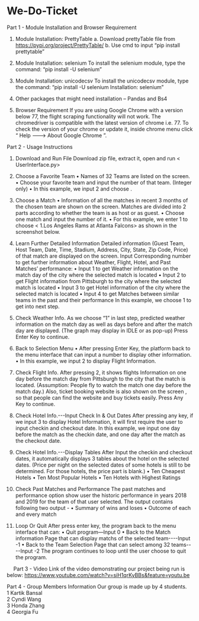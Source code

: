 # We-Do-Ticket

Part 1 - Module Installation and Browser Requirement
1.	Module Installation: PrettyTable
a.	Download prettyTable file from https://pypi.org/project/PrettyTable/
b.	Use cmd to input “pip install prettytable”
 
2.	Module Installation: selenium
To install the selenium module, type the command:
 “pip install -U selenium”
3.	Module Installation: unicodecsv
To install the unicodecsv module, type the command:
“pip install -U selenium Installation: selenium”
4.	Other packages that might need installation –
Pandas and Bs4
5.	Browser Requirement
If you are using Google Chrome with a version below 77, the flight scraping functionality will not work. The chromedriver is compatible with the latest version of chrome i.e. 77. To check the version of your chrome or update it, inside chrome menu click “ Help ---> About Google Chrome ”.
 

Part 2 - Usage Instructions
1.	Download and Run File
Download zip file, extract it, open and run < UserInterface.py> 
 
2.	Choose a Favorite Team
•	Names of 32 Teams are listed on the screen. 
•	Choose your favorite team and input the number of that team. (Integer only)
•	In this example, we input 2 and choose <Atlanta Falcons>.
 

3.	Choose a Match
•	Information of all the matches in recent 3 months of the chosen team are shown on the screen. Matches are divided into 2 parts according to whether the team is as host or as guest. 
•	Choose one match and input the number of it.
•	For this example, we enter 1 to choose < 1.Los Angeles Rams at Atlanta Falcons> as shown in the screenshot below.
 
4.	Learn Further Detailed Information 
Detailed information (Guest Team, Host Team, Date, Time, Stadium, Address, City, State, Zip Code, Price) of that match are displayed on the screen. 
Input Corresponding number to get further information about Weather, Flight, Hotel, and Past Matches’ performance:
•	Input 1 to get Weather information on the match day of the city where the selected match is located
•	Input 2 to get Flight information from Pittsburgh to the city where the selected match is located
•	Input 3 to get Hotel information of the city where the selected match is located
•	Input 4 to get Matches between similar teams in the past and their performance
In this example, we choose 1 to get into next step.
 

5.	Check Weather Info.
As we choose “1” in last step, predicted weather information on the match day as well as days before and after the match day are displayed. (The graph may display in IDLE or as pop-up)
Press Enter Key to continue.
 
6.	Back to Selection Menu
•	After pressing Enter Key, the platform back to the menu interface that can input a number to display other information.
•	In this example, we input 2 to display Flight Information.
 

7.	Check Flight Info.
After pressing 2, it shows flights Information on one day before the match day from Pittsburgh to the city that the match is located. (Assumption: People fly to watch the match one day before the match day.)
Also, ticket booking website is also shown on the screen , so that people can find the website and buy tickets easily.
Press Any Key to continue.
 

8.	Check Hotel Info.---Input Check In & Out Dates 
After pressing any key, if we input 3 to display Hotel Information, it will first require the user to input checkin and checkout date. In this example, we input one day before the match as the checkin date, and one day after the match as the checkout date.
 

9.	Check Hotel Info.---Display Tables 
After Input the checkin and checkout dates, it automatically displays 3 tables about the hotel on the selected dates. (Price per night on the selected dates of some hotels is still to be determined. For those hotels, the price part is blank.)
•	Ten Cheapest Hotels
•	Ten Most Popular Hotels
•	Ten Hotels with Highest Ratings


10.	Check Past Matches and Performance 
The past matches and performance option show user the historic performance in years 2018 and 2019 for the team of that user selected. The output contains following two output -
•	Summary of wins and loses
•	Outcome of each and every match


11.	Loop Or Quit
After press enter key, the program back to the menu interface that can:
•	Quit program—Input 0
•	Back to the Match information Page that can display matchs of the selected team----Input -1
•	Back to the Team Selection Page that can select among 32 teams----Input -2
The program continues to loop until the user choose to quit the program.

 
Part 3 - Video
Link of the video demonstrating our project being run is below:
https://www.youtube.com/watch?v=siH1qrKyBBs&feature=youtu.be 


Part 4 - Group Members Information
Our group is made up by 4 students.<br>
1	Kartik Bansal<br>
2	Cyndi Wang<br>
3	Honda Zhang<br>
4	Georgia Fu<br>



